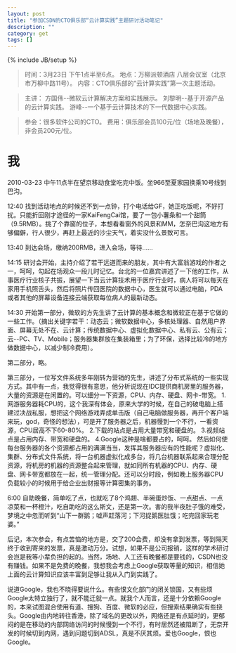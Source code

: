 ```yaml
---
layout: post
title: "参加CSDN的CTO俱乐部“云计算实践”主题研讨活动笔记"
description: ""
category: get
tags: []
---
```

{% include JB/setup %}


>时间：3月23日 下午1点半至6点。
>地点：万柳派顿酒店 八层会议室（北京市万柳中路11号）。
>内容：CTO俱乐部的“云计算实践”第一次主题活动。
 
>主讲：
>方国伟--微软云计算解决方案和实践展示。
>刘黎明--基于开源产品的云计算实践。
>游峰--一个基于云计算技术的下一代数据中心实践。
 
>参会：很多软件公司的CTO。
>费用：俱乐部会员100元/位（场地及晚餐），非会员200元/位。
 
# 我
2010-03-23 中午11点半在望京移动食堂吃完中饭。坐966至夏家园换乘10号线到巴沟。

12:40 找到活动地点的时候还不到一点钟，打个电话给GF，她正吃饭呢，不好打扰。只能折回刚才途径的一家KaiFengCai馆，要了一包小薯条和一个甜筒（9.5RMB）。挑了个靠窗的位子，本想看看窗外的风景和MM，怎奈巴沟这地方有够偏僻，行人很少，再赶上最近的沙尘天气，着实没什么景致可言。

13:40 到达会场，缴纳200RMB，进入会场，等待……

14:15 研讨会开始，主持介绍了若干远道而来的朋友，其中有大富翁游戏的作者之一，呵呵，勾起在场观众一段儿时记忆。台北的一位嘉宾讲述了一下他的工作，从事医疗行业核子共振，展望一下当云计算技术用于医疗行业时，病人将可以每天在家用手机照舌头，然后将照片传回医院的数据中心，医生就可以通过电脑，PDA或者其他的屏幕设备连接云端获取每位病人的最新动态。

14:30 开始第一部分，微软的方先生讲了云计算的基本概念和微软正在基于它做的一些工作。（摘出关键字若干：动态云；微软数据中心，多核处理器、自然用户界面、屏幕无处不在、云计算；传统数据中心、虚拟化数据中心、私有云、公有云；云--PC、TV、Mobile；服务器集群放在集装箱里；为了环保，选择比较冷的地方做数据中心，以减少制冷费用）。

第二部分，略。

第三部分，一位写文件系统多年刚转为营销的先生，讲述了分布式系统的一些实现方式。其中有一点，我觉得很有意思，他分析说现在IDC提供商机房里的服务器，大量的资源是在闲置的。可以细分一下资源，CPU、内存、硬盘、网卡-带宽。
1.网游服务器耗CPU的，这个我深有体会，原来大学的时候，在自己的破电脑上搭建过决战私服，想把这个网络游戏弄成单击版（自己电脑做服务器，再开个客户端来玩，god，奇怪的想法），可是开了服务器之后，机器慢到一个不行，一看资源，CPU居高不下60-80%。
2.下载的站点是占用大量带宽和硬盘的。
3.视频站点是占用内存、带宽和硬盘的。
4.Google这种是啥都要占的，呵呵。
然后如何使每台服务器的各个资源都占用的满满当当，发挥其服务器应有的性能呢？虚拟化、集群、分布式文件系统，将一台机器虚拟化成多台，将几台机器联系起来合理分配资源，将机房的机器的资源整合起来管理，就如同所有机器的CPU、内存、硬盘、网卡带宽都放在一起，统一管理分配。还可以分时段，例如晚上服务器CPU负载较小的时候用于给企业出财报等计算密集的事务。

6:00 自助晚餐，简单吃了点，也就吃了8个鸡翅、半碗蛋炒饭、一点甜点、一点凉菜和一杯橙汁，吃自助吃的这么斯文，还是第一次。害的我半夜肚子饿的难受，梦境之中忽而听到“山下一群鹅；嘘声赶落河；下河捉鹅医肚饿；吃完回家玩老婆。”
 
后记，本次参会，有点苦恼的地方是，交了200会费，却没有拿到发票，等到隔天终于收到寄来的发票，真是激动万分。试想，如果不是公司报销，这样的学术研讨会岂是我等小辈负担的起的。当然，场地、人工还有晚餐都是要钱的，CSDN也没有赚钱。如果不是免费的晚餐，我想我会考虑上Google获取等量的知识，相信她上面的云计算知识应该丰富到足够让我从入门到实践了。
 
说道Google，我也不晓得要说什么。有些恨文化部门的闭关锁国，又有些烦Google太特立独行了，就不能迁就一点。就我个人而言，还是十分依赖Google的，本来试图混合使用有道、搜狗、百度、微软的必应，但搜索结果确实有些挠头。Google由内地转往香港，除了域名的更改以外，网络还是有点延时的，更郁闷的是在移动的内部网络访问的时候慢到一个不行，有时居然还被阻断了，无奈开发的时候切到内网，遇到问题切到ADSL，真是不厌其烦。爱也Google，恨也Google。